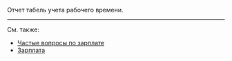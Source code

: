 ﻿Отчет табель учета рабочего времени.

---

См. также:

- [Частые вопросы по зарплате](/faqsalary)
- [Зарплата](/salary)